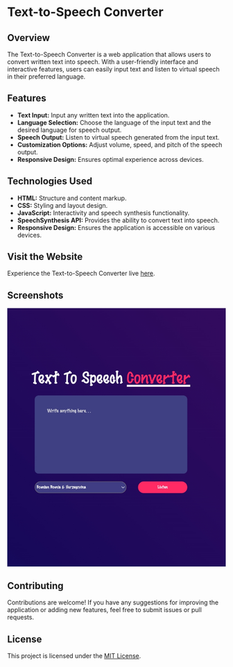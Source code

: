 # Text-to-Speech Converter

## Overview
The Text-to-Speech Converter is a web application that allows users to convert written text into speech. With a user-friendly interface and interactive features, users can easily input text and listen to virtual speech in their preferred language.

## Features
- **Text Input:** Input any written text into the application.
- **Language Selection:** Choose the language of the input text and the desired language for speech output.
- **Speech Output:** Listen to virtual speech generated from the input text.
- **Customization Options:** Adjust volume, speed, and pitch of the speech output.
- **Responsive Design:** Ensures optimal experience across devices.

## Technologies Used
- **HTML:** Structure and content markup.
- **CSS:** Styling and layout design.
- **JavaScript:** Interactivity and speech synthesis functionality.
- **SpeechSynthesis API:** Provides the ability to convert text into speech.
- **Responsive Design:** Ensures the application is accessible on various devices.

## Visit the Website
Experience the Text-to-Speech Converter live [here](https://neptech-roshan.github.io/Text-To-Speech-Converter/).

## Screenshots
![Text-to-Speech Converter Screenshot](screenshot.png)

## Contributing
Contributions are welcome! If you have any suggestions for improving the application or adding new features, feel free to submit issues or pull requests.

## License
This project is licensed under the [MIT License](LICENSE).

